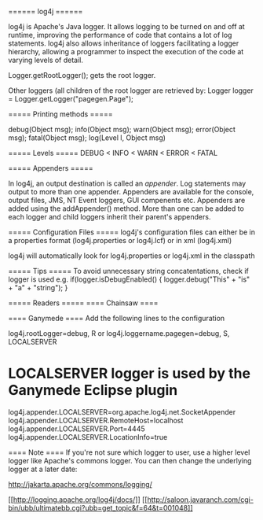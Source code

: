 ====== log4j ======


log4j is Apache's Java logger.  It allows logging to be turned on and off at runtime, improving the performance of code that contains a lot of log statements.  log4j also allows inheritance of loggers facilitating a logger hierarchy, allowing a programmer to inspect the execution of the code at varying levels of detail.

  Logger.getRootLogger();
gets the root logger.

Other loggers (all children of the root logger are retrieved by:
  Logger logger = Logger.getLogger("pagegen.Page");	

===== Printing methods =====

debug(Object msg);
info(Object msg);
warn(Object msg);
error(Object msg);
fatal(Object msg);
log(Level l, Object msg)

===== Levels =====
DEBUG < INFO < WARN < ERROR < FATAL

===== Appenders =====

In log4j, an output destination is called an *appender*.  Log statements may output to more than one appender.  Appenders are available for the console, output files, JMS, NT Event loggers, GUI compenents etc.  Appenders are added using the addAppender() method.  More than one can be added to each logger and child loggers inherit their parent's appenders.

===== Configuration Files =====
log4j's configuration files can either be in a properties format (log4j.properties or log4j.lcf) or in xml (log4j.xml)

log4j will automatically look for log4j.properties or log4j.xml in the classpath


===== Tips =====
To avoid unnecessary string concatentations, check if logger is used e.g.
  if(logger.isDebugEnabled() {
        logger.debug("This" + "is" + "a" + "string");
  }


===== Readers =====
==== Chainsaw ====


==== Ganymede ====
Add the following lines to the configuration

  log4j.rootLogger=debug, R
or
  log4j.loggername.pagegen=debug, S, LOCALSERVER
  
  # LOCALSERVER logger is used by the Ganymede Eclipse plugin
  log4j.appender.LOCALSERVER=org.apache.log4j.net.SocketAppender
  log4j.appender.LOCALSERVER.RemoteHost=localhost
  log4j.appender.LOCALSERVER.Port=4445
  log4j.appender.LOCALSERVER.LocationInfo=true

==== Note ====
If you're not sure which logger to user, use a higher level logger like Apache's commons logger.  You can then change the underlying logger at a later date:

http://jakarta.apache.org/commons/logging/

 
 




[[http://logging.apache.org/log4j/docs/]]
[[http://saloon.javaranch.com/cgi-bin/ubb/ultimatebb.cgi?ubb=get_topic&f=64&t=001048]]